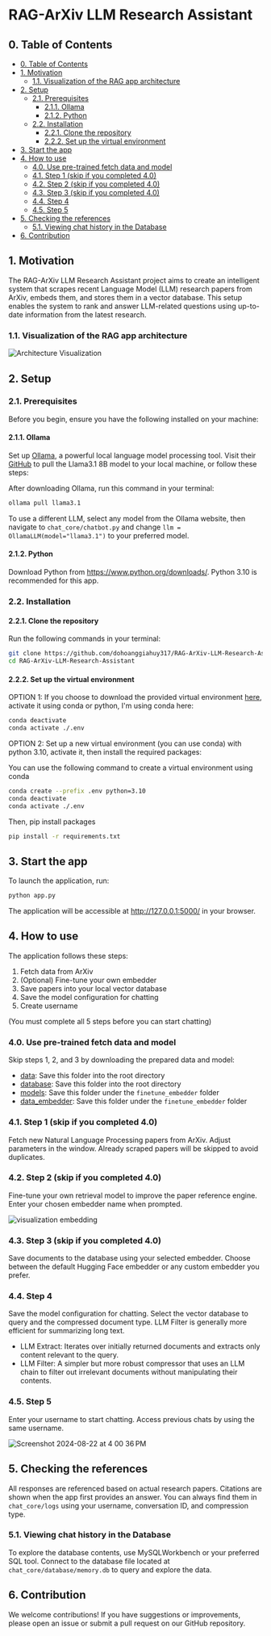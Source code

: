 <h1> RAG-ArXiv LLM Research Assistant </h1> 


## 0. Table of Contents


- [0. Table of Contents](#0-table-of-contents)
- [1. Motivation](#1-motivation)
  - [1.1. Visualization of the RAG app architecture](#11-visualization-of-the-rag-app-architecture)
- [2. Setup](#2-setup)
  - [2.1. Prerequisites](#21-prerequisites)
    - [2.1.1. Ollama](#211-ollama)
    - [2.1.2. Python](#212-python)
  - [2.2. Installation](#22-installation)
    - [2.2.1. Clone the repository](#221-clone-the-repository)
    - [2.2.2. Set up the virtual environment](#222-set-up-the-virtual-environment)
- [3. Start the app](#3-start-the-app)
- [4. How to use](#4-how-to-use)
  - [4.0. Use pre-trained fetch data and model](#40-use-pre-trained-fetch-data-and-model)
  - [4.1. Step 1 (skip if you completed 4.0)](#41-step-1-skip-if-you-completed-40)
  - [4.2. Step 2 (skip if you completed 4.0)](#42-step-2-skip-if-you-completed-40)
  - [4.3. Step 3 (skip if you completed 4.0)](#43-step-3-skip-if-you-completed-40)
  - [4.4. Step 4](#44-step-4)
  - [4.5. Step 5](#45-step-5)
- [5. Checking the references](#5-checking-the-references)
  - [5.1. Viewing chat history in the Database](#51-viewing-chat-history-in-the-database)
- [6. Contribution](#6-contribution)

## 1. Motivation
The RAG-ArXiv LLM Research Assistant project aims to create an intelligent system that scrapes recent Language Model (LLM) research papers from ArXiv, embeds them, and stores them in a vector database. This setup enables the system to rank and answer LLM-related questions using up-to-date information from the latest research.

### 1.1. Visualization of the RAG app architecture
![Architecture Visualization](https://github.com/user-attachments/assets/9b256c6e-789a-44bc-a585-f6859fc00b41)

## 2. Setup

### 2.1. Prerequisites

Before you begin, ensure you have the following installed on your machine:

#### 2.1.1. Ollama

Set up [Ollama](https://ollama.com/download), a powerful local language model processing tool. Visit their [GitHub](https://github.com/ollama/ollama) to pull the Llama3.1 8B model to your local machine, or follow these steps:

After downloading Ollama, run this command in your terminal:

```bash
ollama pull llama3.1
```

To use a different LLM, select any model from the Ollama website, then navigate to `chat_core/chatbot.py` and change `llm = OllamaLLM(model="llama3.1")` to your preferred model.

#### 2.1.2. Python

Download Python from https://www.python.org/downloads/. Python 3.10 is recommended for this app.

### 2.2. Installation

#### 2.2.1. Clone the repository

Run the following commands in your terminal:

```bash
git clone https://github.com/dohoanggiahuy317/RAG-ArXiv-LLM-Research-Assistant-Proj.git
cd RAG-ArXiv-LLM-Research-Assistant
```

#### 2.2.2. Set up the virtual environment

OPTION 1: If you choose to download the provided virtual environment [here](https://drive.google.com/drive/folders/14d0XrAmrnC_ruaK02Q0ZzScz7QBgKYu1?usp=drive_link), activate it using conda or python, I'm using conda here:

```bash
conda deactivate
conda activate ./.env
```

OPTION 2: Set up a new virtual environment (you can use conda) with python 3.10, activate it, then install the required packages:

You can use the following command to create a virtual environment using conda

```bash
conda create --prefix .env python=3.10
conda deactivate
conda activate ./.env
```

Then, pip install packages

```bash
pip install -r requirements.txt
```

## 3. Start the app

To launch the application, run:

```bash
python app.py
```

The application will be accessible at http://127.0.0.1:5000/ in your browser.

## 4. How to use

The application follows these steps:
1. Fetch data from ArXiv
2. (Optional) Fine-tune your own embedder
3. Save papers into your local vector database
4. Save the model configuration for chatting
5. Create username

(You must complete all 5 steps before you can start chatting)

### 4.0. Use pre-trained fetch data and model

Skip steps 1, 2, and 3 by downloading the prepared data and model:

- [data](https://drive.google.com/drive/folders/1ytHke_rIvmSnK9Imw0zbvqeC5-SI3uvS?usp=drive_link): Save this folder into the root directory
- [database](https://drive.google.com/drive/folders/1iGoU99kDmiNDZmu98jYO0zrykyMtYxa_?usp=drive_link): Save this folder into the root directory
- [models](https://drive.google.com/drive/folders/1Zs3iMfS4rkteMVOW95Vy3Iwy2syTbe-D?usp=drive_link): Save this folder under the `finetune_embedder` folder
- [data_embedder](https://drive.google.com/drive/folders/1NnhybR2tt8nw_G3_MqgBwViI0My1YpZh?usp=drive_link): Save this folder under the `finetune_embedder` folder

### 4.1. Step 1 (skip if you completed 4.0)

Fetch new Natural Language Processing papers from ArXiv. Adjust parameters in the window. Already scraped papers will be skipped to avoid duplicates.

### 4.2. Step 2 (skip if you completed 4.0)

Fine-tune your own retrieval model to improve the paper reference engine. Enter your chosen embedder name when prompted.

![visualization embedding](https://github.com/user-attachments/assets/9676b67f-c6ee-4826-acde-e72ef17f6253)

### 4.3. Step 3 (skip if you completed 4.0)

Save documents to the database using your selected embedder. Choose between the default Hugging Face embedder or any custom embedder you prefer.

### 4.4. Step 4

Save the model configuration for chatting. Select the vector database to query and the compressed document type. LLM Filter is generally more efficient for summarizing long text.

- LLM Extract: Iterates over initially returned documents and extracts only content relevant to the query.
- LLM Filter: A simpler but more robust compressor that uses an LLM chain to filter out irrelevant documents without manipulating their contents.

### 4.5. Step 5

Enter your username to start chatting. Access previous chats by using the same username.

![Screenshot 2024-08-22 at 4 00 36 PM](https://github.com/user-attachments/assets/8e2a1e03-b677-4750-8196-8fa089064463)


## 5. Checking the references

All responses are referenced based on actual research papers. Citations are shown when the app first provides an answer. You can always find them in `chat_core/logs` using your username, conversation ID, and compression type.

### 5.1. Viewing chat history in the Database

To explore the database contents, use MySQLWorkbench or your preferred SQL tool. Connect to the database file located at `chat_core/database/memory.db` to query and explore the data.

## 6. Contribution

We welcome contributions! If you have suggestions or improvements, please open an issue or submit a pull request on our GitHub repository.
